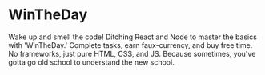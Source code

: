 # WinTheDay
Wake up and smell the code! Ditching React and Node to master the basics with 'WinTheDay.' Complete tasks, earn faux-currency, and buy free time. No frameworks, just pure HTML, CSS, and JS. Because sometimes, you've gotta go old school to understand the new school.
